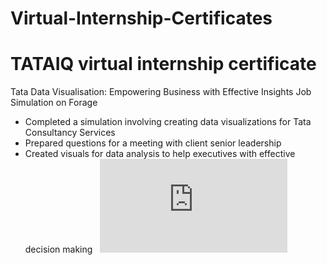 # Virtual-Internship-Certificates

# TATAIQ virtual internship certificate
 Tata Data Visualisation: Empowering Business with Effective Insights Job
  Simulation on Forage
  * Completed a simulation involving creating data visualizations for Tata
   Consultancy Services
  * Prepared questions for a meeting with client senior leadership
  * Created visuals for data analysis to help executives with effective decision
   making
    
![image alt](https://github.com/22TAUSIF/Virtual-Internship-Certificates/blob/ed50e88b222e23f8a18a1c82ef42ab43cabaa865/TATAIQ%20virtual%20internship%20certificate%2027Nov.pdf)
